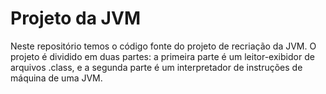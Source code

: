 # Projeto da JVM

Neste repositório temos o código fonte do projeto de recriação da JVM. O projeto é dividido em duas partes: a primeira parte é um leitor-exibidor de arquivos .class, e a segunda parte é um interpretador de instruções de máquina de uma JVM.